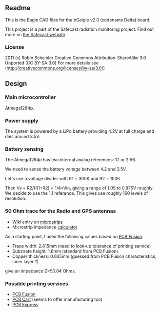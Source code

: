 ## Readme

This is the Eagle CAD files for the bGeigie v2.0 (codename Delta) board.

This project is a part of the Safecast radiation monitoring project.
Find out more on [the Safecast website](http://www.safecast.org)

### License

2011 (c) Robin Scheibler
Creative Commons Attribution-ShareAlike 3.0 Unported (CC BY-SA 3.0)
For more details see (http://creativecommons.org/licenses/by-sa/3.0/)

## Design

### Main microcontroller

Atmega1284p.

### Power supply

The system is powered by a LiPo battery providing 4.2V at full charge and dies around 3.5V.

### Battery sensing

The Atmega1284p has two internal analog references: 1.1 or 2.56.

We need to sense the battery voltage between 4.2 and 3.5V.

Let's use a voltage divider with R1 = 300K and R2 = 100K.

Then Vs = R2/(R1+R2) = 1/4*Vin, giving a range of 1.05 to 0.875V roughly. We
decide to use the 1.1 reference. This gives use roughly 160 levels of
resolution.

### 50 Ohm trace for the Radio and GPS antennas

* Wiki entry on [microstrips](http://en.wikipedia.org/wiki/Microstrip)
* Microstrip impedance [calculator](http://www.cepd.com/calculators/microstrip.htm)

As a starting point, I used the following values based on [PCB Fusion](http://www.seeedstudio.com/depot/fusion-pcb-service-p-835.html?cPath=185).

* Trace width: 2.815mm (need to look-up tolerance of printing service)
* Substrate height: 1.6mm (standard from PCB Fusion)
* Copper thickness: 0.035mm (guessed from PCB Fusion characteristics, inner layer ?)

give an impedance Z=50.04 Ohms.

### Possible printing services

* [PCB Fusion](http://www.seeedstudio.com/depot/fusion-pcb-service-p-835.html?cPath=185)
* [PCB Cart](http://www.pcbcart.com/) (seems to offer manufacturing too)
* [PCB Express](http://www.pcbexpress.com/)

